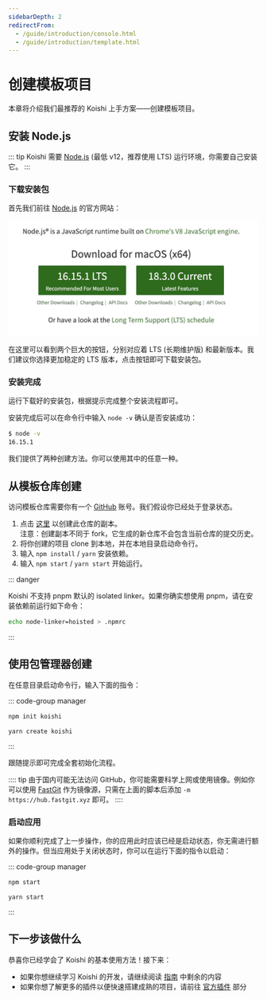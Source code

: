 ```yaml
---
sidebarDepth: 2
redirectFrom:
  - /guide/introduction/console.html
  - /guide/introduction/template.html
---
```


# 创建模板项目

本章将介绍我们最推荐的 Koishi 上手方案——创建模板项目。

## 安装 Node.js

::: tip
Koishi 需要 [Node.js](https://nodejs.org/) (最低 v12，推荐使用 LTS) 运行环境，你需要自己安装它。
:::

### 下载安装包

首先我们前往 [Node.js](https://nodejs.org/) 的官方网站：

![home](/manual/starter/nodejs/home.jpg)

在这里可以看到两个巨大的按钮，分别对应着 LTS (长期维护版) 和最新版本。我们建议你选择更加稳定的 LTS 版本，点击按钮即可下载安装包。

### 安装完成

运行下载好的安装包，根据提示完成整个安装流程即可。

安装完成后可以在命令行中输入 `node -v` 确认是否安装成功：

```sh
$ node -v
16.15.1
```

我们提供了两种创建方法。你可以使用其中的任意一种。

## 从模板仓库创建

访问模板仓库需要你有一个 [GitHub](https://github.com/) 账号。我们假设你已经处于登录状态。

1. 点击 [这里](https://github.com/koishijs/boilerplate/generate) 以创建此仓库的副本。
    <br>注意：创建副本不同于 fork，它生成的新仓库不会包含当前仓库的提交历史。
2. 将你创建的项目 clone 到本地，并在本地目录启动命令行。
3. 输入 `npm install` / `yarn` 安装依赖。
4. 输入 `npm start` / `yarn start` 开始运行。

::: danger

Koishi 不支持 pnpm 默认的 isolated linker。如果你确实想使用 pnpm，请在安装依赖前运行如下命令：

```sh
echo node-linker=hoisted > .npmrc
```

:::

## 使用包管理器创建

在任意目录启动命令行，输入下面的指令：

::: code-group manager
```npm
npm init koishi
```
```yarn
yarn create koishi
```
:::

跟随提示即可完成全套初始化流程。

:::: tip
由于国内可能无法访问 GitHub，你可能需要科学上网或使用镜像。例如你可以使用 [FastGit](http://fastgit.org/) 作为镜像源，只需在上面的脚本后添加 `-m https://hub.fastgit.xyz` 即可。
::::

### 启动应用

如果你顺利完成了上一步操作，你的应用此时应该已经是启动状态，你无需进行额外的操作。但当应用处于关闭状态时，你可以在运行下面的指令以启动：

::: code-group manager
```npm
npm start
```
```yarn
yarn start
```
:::

<!-- ### 自动重启 <badge text="beta" type="warning"/>

Koishi 的命令行工具支持自动重启。当运行 Koishi 的进程崩溃时，如果 Koishi 已经启动成功，则监视进程将自动重新启动一个新的进程。

同时，你也可以通过指令手动进行重启：

<panel-view :messages="[
  ['Alice', 'exit -r'],
  ['Koishi', '正在重启……'],
  ['Koishi', '重启完成。'],
]"/> -->

## 下一步该做什么

恭喜你已经学会了 Koishi 的基本使用方法！接下来：

- 如果你想继续学习 Koishi 的开发，请继续阅读 [指南](../../guide/) 中剩余的内容
- 如果你想了解更多的插件以便快速搭建成熟的项目，请前往 [官方插件](../../plugins/) 部分
